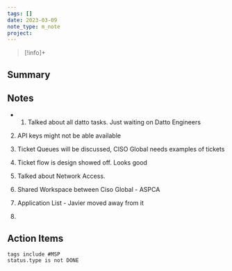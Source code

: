 ```yaml
---
tags: []
date: 2023-03-09
note_type: m_note
project:
---
```


> [!info]+
>


## Summary


## Notes
* 1. Talked about all datto tasks. Just waiting on Datto Engineers
2. API keys might not be able available
3. Ticket Queues will be discussed, CISO Global needs examples of tickets
4. Ticket flow is design showed off. Looks good
5. Talked about Network Access. 

6. Shared Workspace between Ciso Global - ASPCA
7. Application List - Javier moved away from it
8. 


## Action Items

```tasks
tags include #MSP 
status.type is not DONE
```

